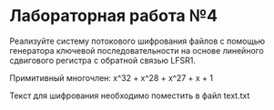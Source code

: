 Лабораторная работа №4
==================================
Реализуйте систему потокового шифрования файлов с помощью генератора ключевой последовательности на основе линейного сдвигового регистра с обратной связью LFSR1.
   
Примитивный многочлен: x^32 + x^28 + x^27 + x + 1

Текст для шифрования необходимо поместить в файл text.txt
